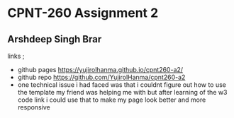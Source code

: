 # CPNT-260 Assignment 2
## Arshdeep Singh Brar
links ;
* github pages https://yujirolhanma.github.io/cpnt260-a2/
* github repo https://github.com/YujirolHanma/cpnt260-a2
* one technical issue i had faced was that i couldnt figure out how to use the template my friend was helping me with but after learning of the w3 code link i could use that to make my page look better and more responsive
